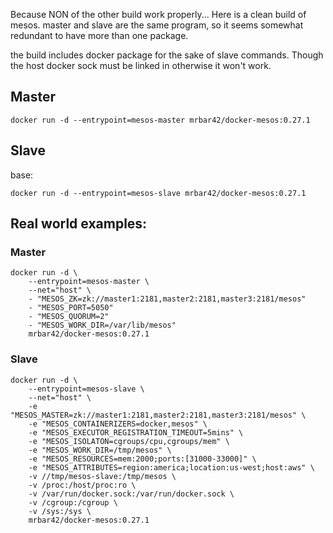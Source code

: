 
Because NON of the other build work properly...
Here is a clean build of mesos.
master and slave are the same program,
so it seems somewhat redundant to have more than one package.

the build includes docker package for the sake of slave commands.
Though the host docker sock must be linked in otherwise it won't work.

## Master
```
docker run -d --entrypoint=mesos-master mrbar42/docker-mesos:0.27.1
```

## Slave
base:
```
docker run -d --entrypoint=mesos-slave mrbar42/docker-mesos:0.27.1
```

## Real world examples:
### Master
```
docker run -d \
    --entrypoint=mesos-master \
    --net="host" \
    - "MESOS_ZK=zk://master1:2181,master2:2181,master3:2181/mesos"
    - "MESOS_PORT=5050"
    - "MESOS_QUORUM=2"
    - "MESOS_WORK_DIR=/var/lib/mesos"
    mrbar42/docker-mesos:0.27.1
```

### Slave
```
docker run -d \
    --entrypoint=mesos-slave \
    --net="host" \
    -e "MESOS_MASTER=zk://master1:2181,master2:2181,master3:2181/mesos" \
    -e "MESOS_CONTAINERIZERS=docker,mesos" \
    -e "MESOS_EXECUTOR_REGISTRATION_TIMEOUT=5mins" \
    -e "MESOS_ISOLATON=cgroups/cpu,cgroups/mem" \
    -e "MESOS_WORK_DIR=/tmp/mesos" \
    -e "MESOS_RESOURCES=mem:2000;ports:[31000-33000]" \
    -e "MESOS_ATTRIBUTES=region:america;location:us-west;host:aws" \
    -v //tmp/mesos-slave:/tmp/mesos \
    -v /proc:/host/proc:ro \
    -v /var/run/docker.sock:/var/run/docker.sock \
    -v /cgroup:/cgroup \
    -v /sys:/sys \
    mrbar42/docker-mesos:0.27.1
```